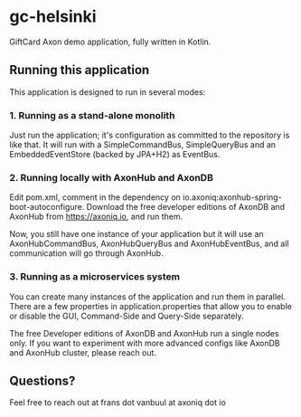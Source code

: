 # gc-helsinki
GiftCard Axon demo application,
fully written in Kotlin.

## Running this application

This application is designed to run in several modes:

### 1. Running as a stand-alone monolith

Just run the application; it's configuration 
as committed to the repository is like that. It
will run with a SimpleCommandBus, SimpleQueryBus
and an EmbeddedEventStore (backed by JPA+H2) as
EventBus.

### 2. Running locally with AxonHub and AxonDB

Edit pom.xml, comment in the dependency on 
io.axoniq:axonhub-spring-boot-autoconfigure. 
Download the free developer editions of AxonDB and AxonHub from
https://axoniq.io, and run them.

Now, you still have one instance of your application
but it will use an AxonHubCommandBus, AxonHubQueryBus
and AxonHubEventBus, and all communication will go through
AxonHub.

### 3. Running as a microservices system

You can create many instances of the application and run them in
parallel. There are a few properties in application.properties that
allow you to enable or disable the GUI, Command-Side and Query-Side
separately. 

The free Developer editions of AxonDB and AxonHub run a single nodes
only. If you want to experiment with more advanced configs like AxonDB
and AxonHub cluster, please reach out.

## Questions?

Feel free to reach out at frans dot vanbuul at axoniq dot io
 








